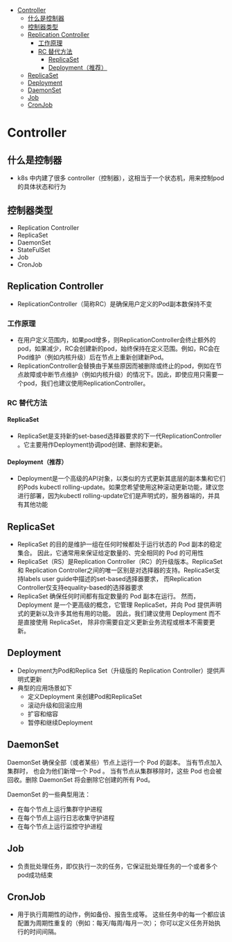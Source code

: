 - [Controller](#controller)
  - [什么是控制器](#什么是控制器)
  - [控制器类型](#控制器类型)
  - [Replication Controller](#replication-controller)
    - [工作原理](#工作原理)
    - [RC 替代方法](#rc-替代方法)
      - [ReplicaSet](#replicaset)
      - [Deployment（推荐）](#deployment推荐)
  - [ReplicaSet](#replicaset-1)
  - [Deployment](#deployment)
  - [DaemonSet](#daemonset)
  - [Job](#job)
  - [CronJob](#cronjob)

# Controller
## 什么是控制器
* k8s 中内建了很多 controller（控制器），这相当于一个状态机，用来控制pod 的具体状态和行为
## 控制器类型
* Replication Controller
* ReplicaSet
* DaemonSet
* StateFulSet
* Job
* CronJob
## Replication Controller
* ReplicationController（简称RC）是确保用户定义的Pod副本数保持不变
### 工作原理
* 在用户定义范围内，如果pod增多，则ReplicationController会终止额外的pod，如果减少，RC会创建新的pod，始终保持在定义范围。例如，RC会在Pod维护（例如内核升级）后在节点上重新创建新Pod。
* ReplicationController会替换由于某些原因而被删除或终止的pod，例如在节点故障或中断节点维护（例如内核升级）的情况下。因此，即使应用只需要一个pod，我们也建议使用ReplicationController。
### RC 替代方法
#### ReplicaSet
* ReplicaSet是支持新的set-based选择器要求的下一代ReplicationController 。它主要用作Deployment协调pod创建、删除和更新。
#### Deployment（推荐）
* Deployment是一个高级的API对象，以类似的方式更新其底层的副本集和它们的Pods kubectl rolling-update。如果您希望使用这种滚动更新功能，建议您进行部署，因为kubectl rolling-update它们是声明式的，服务器端的，并具有其他功能

## ReplicaSet
* ReplicaSet 的目的是维护一组在任何时候都处于运行状态的 Pod 副本的稳定集合。 因此，它通常用来保证给定数量的、完全相同的 Pod 的可用性
* ReplicaSet（RS）是Replication Controller（RC）的升级版本。ReplicaSet 和  Replication Controller之间的唯一区别是对选择器的支持。ReplicaSet支持labels user guide中描述的set-based选择器要求， 而Replication Controller仅支持equality-based的选择器要求
* ReplicaSet 确保任何时间都有指定数量的 Pod 副本在运行。 然而，Deployment 是一个更高级的概念，它管理 ReplicaSet，并向 Pod 提供声明式的更新以及许多其他有用的功能。 因此，我们建议使用 Deployment 而不是直接使用 ReplicaSet， 除非你需要自定义更新业务流程或根本不需要更新。

## Deployment
* Deployment为Pod和Replica Set（升级版的 Replication Controller）提供声明式更新
* 典型的应用场景如下
  * 定义Deployment 来创建Pod和ReplicaSet
  * 滚动升级和回滚应用
  * 扩容和缩容
  * 暂停和继续Deployment 
## DaemonSet
DaemonSet 确保全部（或者某些）节点上运行一个 Pod 的副本。 当有节点加入集群时， 也会为他们新增一个 Pod 。 当有节点从集群移除时，这些 Pod 也会被回收。删除 DaemonSet 将会删除它创建的所有 Pod。

DaemonSet 的一些典型用法：
* 在每个节点上运行集群守护进程
* 在每个节点上运行日志收集守护进程
* 在每个节点上运行监控守护进程

## Job
* 负责批处理任务，即仅执行一次的任务，它保证批处理任务的一个或者多个pod成功结束
## CronJob
* 用于执行周期性的动作，例如备份、报告生成等。 这些任务中的每一个都应该配置为周期性重复的（例如：每天/每周/每月一次）； 你可以定义任务开始执行的时间间隔。